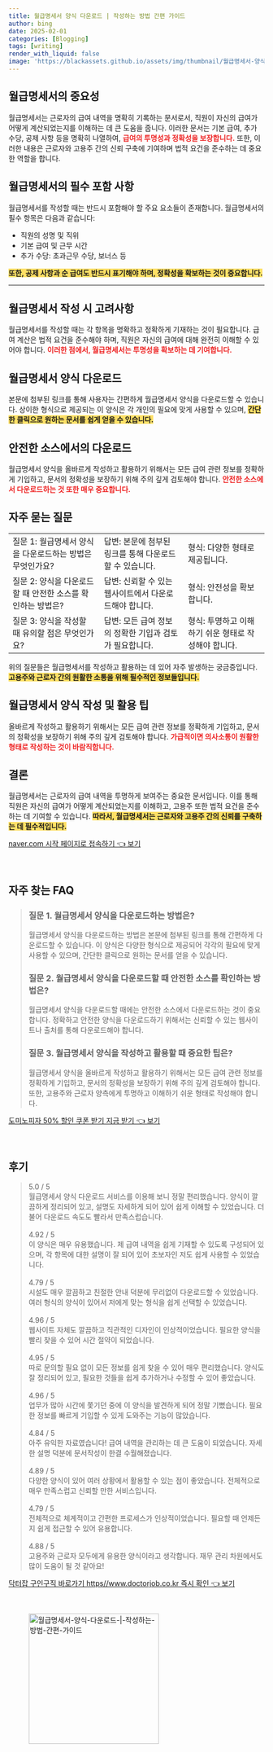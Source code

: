 ```yaml
---
title: 월급명세서 양식 다운로드 | 작성하는 방법 간편 가이드
author: bing
date: 2025-02-01
categories: [Blogging]
tags: [writing]
render_with_liquid: false
image: 'https://blackassets.github.io/assets/img/thumbnail/월급명세서-양식-다운로드-|-작성하는-방법-간편-가이드.webp'
---
```



<h2 id='월급명세서_중요성'>월급명세서의 중요성</h2>

<p>월급명세서는 근로자의 급여 내역을 명확히 기록하는 문서로서, 직원이 자신의 급여가 어떻게 계산되었는지를 이해하는 데 큰 도움을 줍니다. 이러한 문서는 기본 급여, 추가 수당, 공제 사항 등을 명확히 나열하여, <b><span style="color: #ee2323;">급여의 투명성과 정확성을 보장합니다.</span></b> 또한, 이러한 내용은 근로자와 고용주 간의 신뢰 구축에 기여하며 법적 요건을 준수하는 데 중요한 역할을 합니다.</p>

<h2 id='월급명세서_필수_항목'>월급명세서의 필수 포함 사항</h2>

<p>월급명세서를 작성할 때는 반드시 포함해야 할 주요 요소들이 존재합니다. 월급명세서의 필수 항목은 다음과 같습니다:</p>

<ul>
    <li>직원의 성명 및 직위</li>
    <li>기본 급여 및 근무 시간</li>
    <li>추가 수당: 초과근무 수당, 보너스 등</li>
</ul>

<p><b><span style="background-color: #ffe066;">또한, 공제 사항과 순 급여도 반드시 표기해야 하며, 정확성을 확보하는 것이 중요합니다.</span></b></p>

<hr />

<h2 id='월급명세서_작성_고려사항'>월급명세서 작성 시 고려사항</h2>

<p>월급명세서를 작성할 때는 각 항목을 명확하고 정확하게 기재하는 것이 필요합니다. 급여 계산은 법적 요건을 준수해야 하며, 직원은 자신의 급여에 대해 완전히 이해할 수 있어야 합니다. <b><span style="color: #ee2323;">이러한 점에서, 월급명세서는 투명성을 확보하는 데 기여합니다.</span></b></p>

<h2 id='월급명세서_양식_다운로드'>월급명세서 양식 다운로드</h2>

<p>본문에 첨부된 링크를 통해 사용자는 간편하게 월급명세서 양식을 다운로드할 수 있습니다. 상이한 형식으로 제공되는 이 양식은 각 개인의 필요에 맞게 사용할 수 있으며, <b><span style="background-color: #ffe066;">간단한 클릭으로 원하는 문서를 쉽게 얻을 수 있습니다.</span></b></p>

<h2 id='월급명세서_안전한_소스_다운로드'>안전한 소스에서의 다운로드</h2>

<p>월급명세서 양식을 올바르게 작성하고 활용하기 위해서는 모든 급여 관련 정보를 정확하게 기입하고, 문서의 정확성을 보장하기 위해 주의 깊게 검토해야 합니다. <b><span style="color: #ee2323;">안전한 소스에서 다운로드하는 것 또한 매우 중요합니다.</span></b></p>

<h2 id='자주_묻는_질문'>자주 묻는 질문</h2>

<table>
    <tr>
        <td>질문 1: 월급명세서 양식을 다운로드하는 방법은 무엇인가요?</td>
        <td>답변: 본문에 첨부된 링크를 통해 다운로드할 수 있습니다.</td>
        <td>형식: 다양한 형태로 제공됩니다.</td>
    </tr>
    <tr>
        <td>질문 2: 양식을 다운로드할 때 안전한 소스를 확인하는 방법은?</td>
        <td>답변: 신뢰할 수 있는 웹사이트에서 다운로드해야 합니다.</td>
        <td>형식: 안전성을 확보합니다.</td>
    </tr>
    <tr>
        <td>질문 3: 양식을 작성할 때 유의할 점은 무엇인가요?</td>
        <td>답변: 모든 급여 정보의 정확한 기입과 검토가 필요합니다.</td>
        <td>형식: 투명하고 이해하기 쉬운 형태로 작성해야 합니다.</td>
    </tr>
</table>

<p>위의 질문들은 월급명세서를 작성하고 활용하는 데 있어 자주 발생하는 궁금증입니다. <b><span style="background-color: #ffe066;">고용주와 근로자 간의 원활한 소통을 위해 필수적인 정보들입니다.</span></b></p>

<h2 id='월급명세서_양식_작성_팁'>월급명세서 양식 작성 및 활용 팁</h2>

<p>올바르게 작성하고 활용하기 위해서는 모든 급여 관련 정보를 정확하게 기입하고, 문서의 정확성을 보장하기 위해 주의 깊게 검토해야 합니다. <b><span style="color: #ee2323;">가급적이면 의사소통이 원활한 형태로 작성하는 것이 바람직합니다.</span></b></p>

<h2 id='결론'>결론</h2>

<p>월급명세서는 근로자의 급여 내역을 투명하게 보여주는 중요한 문서입니다. 이를 통해 직원은 자신의 급여가 어떻게 계산되었는지를 이해하고, 고용주 또한 법적 요건을 준수하는 데 기여할 수 있습니다. <b><span style="background-color: #ffe066;">따라서, 월급명세서는 근로자와 고용주 간의 신뢰를 구축하는 데 필수적입니다.</span></b></p>


<p><a class="click-button" title="naver.com 시작 페이지로 접속하기" href="https://blackassets.github.io/posts/naver.com-%EC%8B%9C%EC%9E%91-%ED%8E%98%EC%9D%B4%EC%A7%80%EB%A1%9C-%EC%A0%91%EC%86%8D%ED%95%98%EA%B8%B0/" rel="dofollow">naver.com 시작 페이지로 접속하기 👈 보기</a></p><br>
<h2 id='자주_찾는_FAQ'>자주 찾는 FAQ</h2>
<div itemscope="" itemtype="https://schema.org/FAQPage"> 
<blockquote> 
<div itemscope="" itemprop="mainEntity" itemtype="https://schema.org/Question"> 
<h3 itemprop="name">질문 1. 월급명세서 양식을 다운로드하는 방법은?</h3> 
<div itemscope="" itemprop="acceptedAnswer" itemtype="https://schema.org/Answer"> 
<span itemprop="text"> 
<p>월급명세서 양식을 다운로드하는 방법은 본문에 첨부된 링크를 통해 간편하게 다운로드할 수 있습니다. 이 양식은 다양한 형식으로 제공되어 각각의 필요에 맞게 사용할 수 있으며, 간단한 클릭으로 원하는 문서를 얻을 수 있습니다.</p> 
</span> 
</div> 
</div> 

<div itemscope="" itemprop="mainEntity" itemtype="https://schema.org/Question"> 
<h3 itemprop="name">질문 2. 월급명세서 양식을 다운로드할 때 안전한 소스를 확인하는 방법은?</h3> 
<div itemscope="" itemprop="acceptedAnswer" itemtype="https://schema.org/Answer"> 
<span itemprop="text"> 
<p>월급명세서 양식을 다운로드할 때에는 안전한 소스에서 다운로드하는 것이 중요합니다. 정확하고 안전한 양식을 다운로드하기 위해서는 신뢰할 수 있는 웹사이트나 출처를 통해 다운로드해야 합니다.</p> 
</span> 
</div> 
</div> 

<div itemscope="" itemprop="mainEntity" itemtype="https://schema.org/Question"> 
<h3 itemprop="name">질문 3. 월급명세서 양식을 작성하고 활용할 때 중요한 팁은?</h3> 
<div itemscope="" itemprop="acceptedAnswer" itemtype="https://schema.org/Answer"> 
<span itemprop="text"> 
<p>월급명세서 양식을 올바르게 작성하고 활용하기 위해서는 모든 급여 관련 정보를 정확하게 기입하고, 문서의 정확성을 보장하기 위해 주의 깊게 검토해야 합니다. 또한, 고용주와 근로자 양측에게 투명하고 이해하기 쉬운 형태로 작성해야 합니다.</p> 
</span> 
</div> 
</div> 
</blockquote> 
</div>
<p><a class="click-button" title="도미노피자 50% 할인 쿠폰 받기 지금 받기" href="https://blackassets.github.io/posts/%EB%8F%84%EB%AF%B8%EB%85%B8%ED%94%BC%EC%9E%90-50-%ED%95%A0%EC%9D%B8-%EC%BF%A0%ED%8F%B0-%EB%B0%9B%EA%B8%B0-%EC%A7%80%EA%B8%88-%EB%B0%9B%EA%B8%B0/" rel="dofollow">도미노피자 50% 할인 쿠폰 받기 지금 받기 👈 보기</a></p><br>
<h2 id='후기'>후기</h2>
<div itemscope itemtype="https://schema.org/Product">
  <blockquote>
  <div itemprop="review" itemscope itemtype="https://schema.org/Review">
      <div itemprop="reviewRating" itemscope itemtype="https://schema.org/Rating"> <span itemprop="ratingValue">5.0</span> / <span itemprop="bestRating">5</span> </div>
      <span itemprop="reviewBody">월급명세서 양식 다운로드 서비스를 이용해 보니 정말 편리했습니다. 양식이 깔끔하게 정리되어 있고, 설명도 자세하게 되어 있어 쉽게 이해할 수 있었습니다. 더불어 다운로드 속도도 빨라서 만족스럽습니다.</span>
  </div>
  <br>
  <div itemprop="review" itemscope itemtype="https://schema.org/Review">
      <div itemprop="reviewRating" itemscope itemtype="https://schema.org/Rating"> <span itemprop="ratingValue">4.92</span> / <span itemprop="bestRating">5</span> </div>
      <span itemprop="reviewBody">이 양식은 매우 유용했습니다. 제 급여 내역을 쉽게 기재할 수 있도록 구성되어 있으며, 각 항목에 대한 설명이 잘 되어 있어 초보자인 저도 쉽게 사용할 수 있었습니다.</span>
  </div>
  <br>
  <div itemprop="review" itemscope itemtype="https://schema.org/Review">
      <div itemprop="reviewRating" itemscope itemtype="https://schema.org/Rating"> <span itemprop="ratingValue">4.79</span> / <span itemprop="bestRating">5</span> </div>
      <span itemprop="reviewBody">시설도 매우 깔끔하고 친절한 안내 덕분에 무리없이 다운로드할 수 있었습니다. 여러 형식의 양식이 있어서 저에게 맞는 형식을 쉽게 선택할 수 있었습니다.</span>
  </div>
  <br>
  <div itemprop="review" itemscope itemtype="https://schema.org/Review">
      <div itemprop="reviewRating" itemscope itemtype="https://schema.org/Rating"> <span itemprop="ratingValue">4.96</span> / <span itemprop="bestRating">5</span> </div>
      <span itemprop="reviewBody">웹사이트 자체도 깔끔하고 직관적인 디자인이 인상적이었습니다. 필요한 양식을 빨리 찾을 수 있어 시간 절약이 되었습니다.</span>
  </div>
  <br>
  <div itemprop="review" itemscope itemtype="https://schema.org/Review">
      <div itemprop="reviewRating" itemscope itemtype="https://schema.org/Rating"> <span itemprop="ratingValue">4.95</span> / <span itemprop="bestRating">5</span> </div>
      <span itemprop="reviewBody">따로 문의할 필요 없이 모든 정보를 쉽게 찾을 수 있어 매우 편리했습니다. 양식도 잘 정리되어 있고, 필요한 것들을 쉽게 추가하거나 수정할 수 있어 좋았습니다.</span>
  </div>
  <br>
  <div itemprop="review" itemscope itemtype="https://schema.org/Review">
      <div itemprop="reviewRating" itemscope itemtype="https://schema.org/Rating"> <span itemprop="ratingValue">4.96</span> / <span itemprop="bestRating">5</span> </div>
      <span itemprop="reviewBody">업무가 많아 시간에 쫓기던 중에 이 양식을 발견하게 되어 정말 기뻤습니다. 필요한 정보를 빠르게 기입할 수 있게 도와주는 기능이 많았습니다.</span>
  </div>
  <br>
  <div itemprop="review" itemscope itemtype="https://schema.org/Review">
      <div itemprop="reviewRating" itemscope itemtype="https://schema.org/Rating"> <span itemprop="ratingValue">4.84</span> / <span itemprop="bestRating">5</span> </div>
      <span itemprop="reviewBody">아주 유익한 자료였습니다! 급여 내역을 관리하는 데 큰 도움이 되었습니다. 자세한 설명 덕분에 문서작성이 한결 수월해졌습니다.</span>
  </div>
  <br>
  <div itemprop="review" itemscope itemtype="https://schema.org/Review">
      <div itemprop="reviewRating" itemscope itemtype="https://schema.org/Rating"> <span itemprop="ratingValue">4.89</span> / <span itemprop="bestRating">5</span> </div>
      <span itemprop="reviewBody">다양한 양식이 있어 여러 상황에서 활용할 수 있는 점이 좋았습니다. 전체적으로 매우 만족스럽고 신뢰할 만한 서비스입니다.</span>
  </div>
  <br>
  <div itemprop="review" itemscope itemtype="https://schema.org/Review">
      <div itemprop="reviewRating" itemscope itemtype="https://schema.org/Rating"> <span itemprop="ratingValue">4.79</span> / <span itemprop="bestRating">5</span> </div>
      <span itemprop="reviewBody">전체적으로 체계적이고 간편한 프로세스가 인상적이었습니다. 필요할 때 언제든지 쉽게 접근할 수 있어 유용합니다.</span>
  </div>
  <br>
  <div itemprop="review" itemscope itemtype="https://schema.org/Review">
      <div itemprop="reviewRating" itemscope itemtype="https://schema.org/Rating"> <span itemprop="ratingValue">4.88</span> / <span itemprop="bestRating">5</span> </div>
      <span itemprop="reviewBody">고용주와 근로자 모두에게 유용한 양식이라고 생각합니다. 재무 관리 차원에서도 많이 도움이 될 것 같아요!</span>
  </div>
  </blockquote>
</div>
<p><a class="click-button" title="닥터잡 구인구직 바로가기 https//www.doctorjob.co.kr 즉시 확인" href="https://blackassets.github.io/posts/%EB%8B%A5%ED%84%B0%EC%9E%A1-%EA%B5%AC%EC%9D%B8%EA%B5%AC%EC%A7%81-%EB%B0%94%EB%A1%9C%EA%B0%80%EA%B8%B0-httpswww.doctorjob.co.kr-%EC%A6%89%EC%8B%9C-%ED%99%95%EC%9D%B8/" rel="dofollow">닥터잡 구인구직 바로가기 https//www.doctorjob.co.kr 즉시 확인 👈 보기</a></p><br>
<figure class="image"><img src="https://blackassets.github.io/assets/img/thumbnail/월급명세서-양식-다운로드-|-작성하는-방법-간편-가이드.webp" alt="월급명세서-양식-다운로드-|-작성하는-방법-간편-가이드" width="256" height="256"></figure>